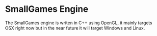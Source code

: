 SmallGames Engine
=================

The SmallGames engine is writen in C++ using OpenGL, it mainly targets OSX right now but in the near future it will target Windows and Linux. 